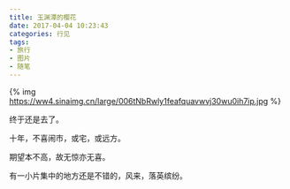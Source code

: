 ```yaml
---
title: 玉渊潭的樱花
date: 2017-04-04 10:23:43
categories: 行见
tags:
- 旅行
- 图片
- 随笔
---
```


{% img https://ww4.sinaimg.cn/large/006tNbRwly1feafquavwvj30wu0ih7ip.jpg %}

终于还是去了。

十年，不喜闹市，或宅，或远方。

期望本不高，故无惊亦无喜。

有一小片集中的地方还是不错的，风来，落英缤纷。
